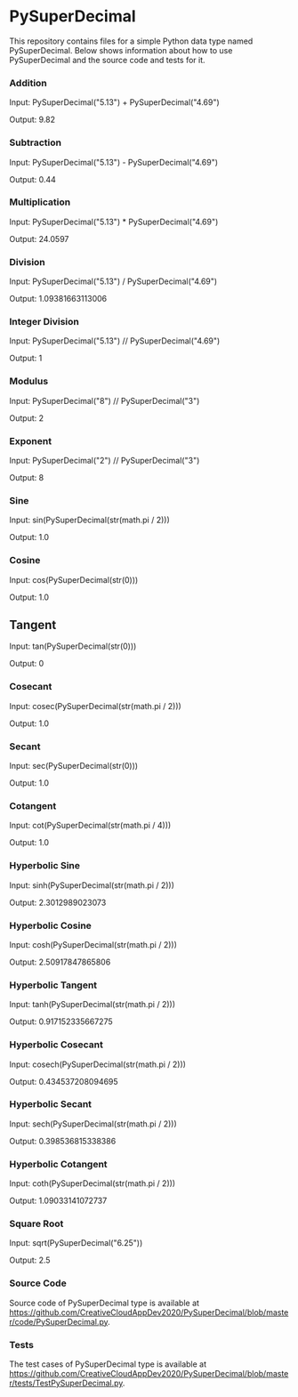 # PySuperDecimal
This repository contains files for a simple Python data type named PySuperDecimal. Below shows information about how to use PySuperDecimal and the 
source code and tests for it.

### Addition

Input: PySuperDecimal("5.13") + PySuperDecimal("4.69")

Output: 9.82

### Subtraction

Input: PySuperDecimal("5.13") - PySuperDecimal("4.69")

Output: 0.44

### Multiplication

Input: PySuperDecimal("5.13") * PySuperDecimal("4.69")

Output: 24.0597

### Division

Input: PySuperDecimal("5.13") / PySuperDecimal("4.69")

Output: 1.09381663113006

### Integer Division

Input: PySuperDecimal("5.13") // PySuperDecimal("4.69")

Output: 1

### Modulus

Input: PySuperDecimal("8") // PySuperDecimal("3")

Output: 2

### Exponent
Input: PySuperDecimal("2") // PySuperDecimal("3")

Output: 8

### Sine
Input: sin(PySuperDecimal(str(math.pi / 2)))

Output: 1.0

### Cosine
Input: cos(PySuperDecimal(str(0)))

Output: 1.0

## Tangent
Input: tan(PySuperDecimal(str(0)))

Output: 0

### Cosecant
Input: cosec(PySuperDecimal(str(math.pi / 2)))

Output: 1.0

### Secant
Input: sec(PySuperDecimal(str(0)))

Output: 1.0

### Cotangent
Input: cot(PySuperDecimal(str(math.pi / 4)))

Output: 1.0

### Hyperbolic Sine
Input: sinh(PySuperDecimal(str(math.pi / 2)))

Output: 2.3012989023073

### Hyperbolic Cosine
Input: cosh(PySuperDecimal(str(math.pi / 2)))

Output: 2.50917847865806

### Hyperbolic Tangent
Input: tanh(PySuperDecimal(str(math.pi / 2)))

Output: 0.917152335667275

### Hyperbolic Cosecant
Input: cosech(PySuperDecimal(str(math.pi / 2)))

Output: 0.434537208094695

### Hyperbolic Secant
Input: sech(PySuperDecimal(str(math.pi / 2)))

Output: 0.398536815338386

### Hyperbolic Cotangent
Input: coth(PySuperDecimal(str(math.pi / 2)))

Output: 1.09033141072737

### Square Root
Input: sqrt(PySuperDecimal("6.25"))

Output: 2.5

### Source Code

Source code of PySuperDecimal type is available at https://github.com/CreativeCloudAppDev2020/PySuperDecimal/blob/master/code/PySuperDecimal.py.

### Tests

The test cases of PySuperDecimal type is available at https://github.com/CreativeCloudAppDev2020/PySuperDecimal/blob/master/tests/TestPySuperDecimal.py.
